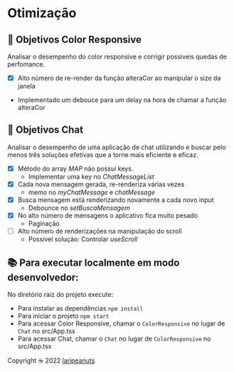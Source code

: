 # Otimização

## 🎯 Objetivos Color Responsive

Analisar o desempenho do color responsive e corrigir possíveis quedas de perfomance.

- [X] Alto número de re-render da função alteraCor ao manipular o size da janela
- Implementado um debouce para um delay na hora de chamar a função alteraCor

## 🎯 Objetivos Chat

Analisar o desempenho de uma aplicação de chat utilizando e buscar pelo menos três soluções efetivas que a torne mais eficiente e eficaz.

- [X] Método do array *MAP* não possui keys.
  - Implementar uma key no *ChatMessageList*
- [X] Cada nova mensagem gerada, re-renderiza várias vezes
  - memo no *myChatMessage* e *chatMessage*
- [X] Busca mensagem está renderizando novamente a cada novo input
  - Debounce no *setBuscaMensagem*
- [X] No alto número de mensagens o aplicativo fica muito pesado
  - Paginação
- [ ] Alto número de renderizações na manipulação do scroll
  - Possível solução: Controlar *useScroll*

## 📚 Para executar localmente em modo desenvolvedor:

No diretório raiz do projeto execute:

- Para instalar as dependências `npm install`
- Para iniciar o projeto `npm start`
- Para acessar Color Responsive, chamar o `ColorResponsive` no lugar de `Chat` no src/App.tsx
- Para acessar Chat, chamar o `Chat` no lugar de `ColorResponsive` no src/App.tsx


<p align="left">Copyright ☕ 2022 <a href="https://github.com/laripeanuts">laripeanuts</a></p>
